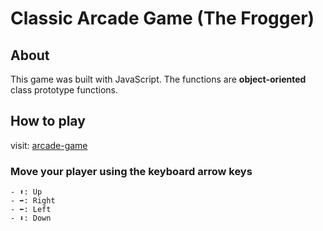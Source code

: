 # Classic Arcade Game (The Frogger)

## About

This game was built with JavaScript. The functions are **object-oriented** class prototype functions.

## How to play

visit: [arcade-game](https://adebayo-s.github.io/arcade-game/)

### Move your player using the keyboard arrow keys

    - ⬆️: Up
    - ➡️: Right
    - ⬅️: Left
    - ⬇️: Down
